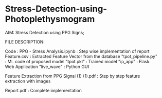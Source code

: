 # Stress-Detection-using-Photoplethysmogram

AIM: Stress Detection using PPG Signs; 

FILE DESCRIPTION:

Code : 
  PPG - Stress Analysis.ipynb : Step wise implementation of report
  Feature.csv : Extracted Feature Vector from the database
  "tpot_pipeline.py" : ML code of proposed model
  "tpot.pkl" : Trained model
  "ip_app" : Flask Web Application
  "live_wave" : Python GUI
  
Feature Extraction from PPG Signal (1) (1).pdf : Step by step feature extraction with images

Report.pdf : Complete implementation 
